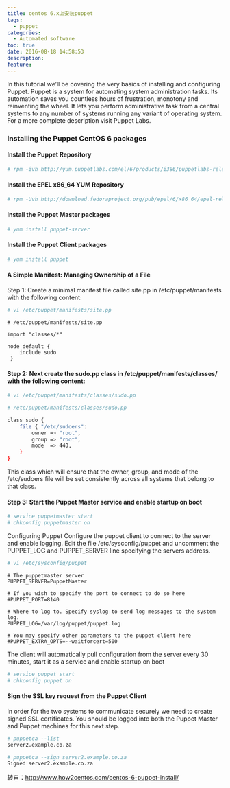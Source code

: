 ```yaml
---
title: centos 6.x上安装puppet
tags:
  - puppet
categories:
  - Automated software
toc: true
date: 2016-08-18 14:58:53
description: 
feature:
---
```


In this tutorial we’ll be covering the very basics of installing and configuring Puppet. Puppet is a system for automating system administration tasks. Its automation saves you countless hours of frustration, monotony and reinventing the wheel. It lets you perform administrative task from a central systems to any number of systems running any variant of operating system.
For a more complete description visit Puppet Labs.
### Installing the Puppet CentOS 6 packages
#### Install the Puppet Repository
``` bash
# rpm -ivh http://yum.puppetlabs.com/el/6/products/i386/puppetlabs-release-6-7.noarch.rpm
```
#### Install the EPEL x86_64 YUM Repository
```  bash
# rpm -Uvh http://download.fedoraproject.org/pub/epel/6/x86_64/epel-release-6-8.noarch.rpm
```
<!-- more -->
#### Install the Puppet Master packages

``` bash
# yum install puppet-server
```
 
#### Install the Puppet Client packages

``` bash
# yum install puppet
```
 
#### A Simple Manifest: Managing Ownership of a File
Step 1: Create a minimal manifest file called site.pp in /etc/puppet/manifests with the following content:
``` bash
# vi /etc/puppet/manifests/site.pp
```
 
``` 
# /etc/puppet/manifests/site.pp

import "classes/*"

node default {
    include sudo
 }
```
#### Step 2: Next create the sudo.pp class in /etc/puppet/manifests/classes/ with the following content:

``` bash
# vi /etc/puppet/manifests/classes/sudo.pp
```
 
``` bash
# /etc/puppet/manifests/classes/sudo.pp

class sudo {
    file { "/etc/sudoers":
        owner => "root",
        group => "root",
        mode  => 440,
    }
}
```
This class which will ensure that the owner, group, and mode of the /etc/sudoers file will be set consistently across all systems that belong to that class.
#### Step 3: Start the Puppet Master service and enable startup on boot
``` bash
# service puppetmaster start
# chkconfig puppetmaster on
```
 
Configuring Puppet
Configure the puppet client to connect to the server and enable logging. Edit the file /etc/sysconfig/puppet and uncomment the PUPPET_LOG and PUPPET_SERVER line specifying the servers address.
``` bash
# vi /etc/sysconfig/puppet
```

``` 
# The puppetmaster server
PUPPET_SERVER=PuppetMaster

# If you wish to specify the port to connect to do so here
#PUPPET_PORT=8140

# Where to log to. Specify syslog to send log messages to the system log.
PUPPET_LOG=/var/log/puppet/puppet.log

# You may specify other parameters to the puppet client here
#PUPPET_EXTRA_OPTS=--waitforcert=500
```

The client will automatically pull configuration from the server every 30 minutes, start it as a service and enable startup on boot

``` bash
# service puppet start
# chkconfig puppet on
```

#### Sign the SSL key request from the Puppet Client
In order for the two systems to communicate securely we need to create signed SSL certificates. You should be logged into both the Puppet Master and Puppet machines for this next step.
``` bash
# puppetca --list
server2.example.co.za
```

``` bash
# puppetca --sign server2.example.co.za
Signed server2.example.co.za
```
 

转自：http://www.how2centos.com/centos-6-puppet-install/
